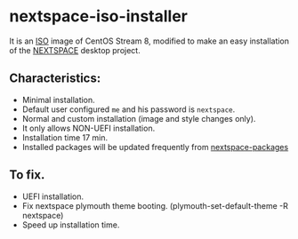 # nextspace-iso-installer
It is an [ISO](https://drive.google.com/file/d/1QNp9FvlbprhyVvC_pVQYPAk_OvHoOUtJ/view?usp=sharing) image of CentOS Stream 8, modified to make an easy installation of the [NEXTSPACE](https://github.com/trunkmaster/nextspace) desktop project.

## Characteristics:
* Minimal installation.
* Default user configured `me` and his password is `nextspace`.
* Normal and custom installation (image and style changes only).
* It only allows NON-UEFI installation. 
* Installation time 17 min.
* Installed packages will be updated frequently from [nextspace-packages](https://github.com/armm77/nextspace-packages)

## To fix.
* UEFI installation.
* Fix nextspace plymouth theme booting. (plymouth-set-default-theme -R nextspace)
* Speed up installation time.

